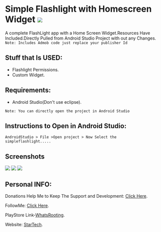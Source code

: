 
# Simple Flashlight with Homescreen Widget  ![](https://travis-ci.org/CodeBreaker444/simpleflashlight-android_flashlight_with_widget.svg?branch=master)
A complete FlashLight app with a Home Screen Widget.Resources Have Included.Directly Pulled from Android Studio Project with out any Changes.
`Note: Includes Admob code just replace your publisher Id`
## Stuff that Is USED:
- Flashlight Permissions.
- Custom Widget.

## Requirements:
- Android Studio(Don't use eclipse).

`Note: You can directly open the project in Android Studio`
## Instructions to Open in Android Studio:
`AndroidStudio > File >Open project > Now Select the simpleflashlight.....`

## Screenshots
![](https://lh3.googleusercontent.com/vQQc72O3YpIxQxJlvVrQlPZSkAaS492QRztbWHuE8JtSfXX8B6NmNaaqxUtYfLU1lurI=h310-rw)  ![](https://lh3.googleusercontent.com/8wZ1720Sr3hcYjgOIcx4diW_xc_ypPp3v_mKB7GWeg2gZhxuatCGYKhqHduVLtV5v2I=h310-rw)   ![](https://lh3.googleusercontent.com/ILwxxWAnHXehHE09gn-EJyEohGzmjgxbZLcNCMdCVS9U4heESWyjrpmg8JkvVqqJ7eDl=h310-rw) 

## Personal INFO:

Donations Help Me to Keep The Support and Development: [Click Here](https://paypal.me/zer0error).

FollowMe: [Click Here](https://facebook.com/zer0error/).

PlayStore Link-[WhatsRooting](https://play.google.com/store/apps/details?id=codebreaker.cbflashlight&hl=en).

Website: [StarTech](http://cbstartech.com).
